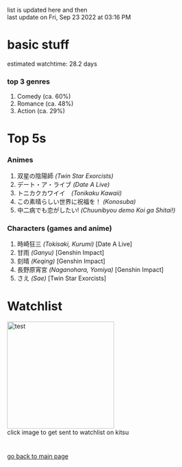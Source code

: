 list is updated here and then <br>
last update on Fri, Sep 23 2022 at 03:16 PM  <br>

<h1> basic stuff </h1>
estimated watchtime: 28.2 days
<h3> top 3 genres </h3>
  <ol>
    <li>Comedy (ca. 60%)</li>
    <li>Romance (ca. 48%)</li>
    <li>Action (ca. 29%)</li>
  </ol>
<h1>Top 5s</h1>
<h3>Animes</h3>
<ol>
  <li>双星の陰陽師 <i>(Twin Star Exorcists)</i></li>
  <li>デート・ア・ライブ <i>(Date A Live)</i></li>
  <li>トニカクカワイイ　<i>(Tonikaku Kawaii)</i></li>
  <li>この素晴らしい世界に祝福を！ <i>(Konosuba)</i></li>
  <li>中二病でも恋がしたい! <i>(Chuunibyou demo Koi ga Shitai!)</i></li>
</ol>
<h3>Characters (games and anime) </h3>
<ol>
  <li>時崎狂三 <i>(Tokisaki, Kurumi)</i> [Date A Live]</li>
  <li>甘雨 <i>(Ganyu)</i> [Genshin Impact]</li>
  <li>刻晴 <i>(Keqing)</i> [Genshin Impact]</li>
  <li>長野原宵宮 <i>(Naganohara, Yomiya)</i> [Genshin Impact]</li>
  <li>さえ <i>(Sae)</i> [Twin Star Exorcists]</li>
</ol>
<h1> Watchlist </h1>
  <div class="container">
    <a href="https://kitsu.io/users/mottsui/library">
      <img src="https://c.tenor.com/geGFxXPcbfkAAAAS/chuunibyou-smug.gif" width="250" height="250" alt="test" class="image">
      <div class="overlay">
    </a>
  </div>
 click image to get sent to watchlist on kitsu
  <h1></h1>
  <a href="https://github.com/mottsui-senpai">go back to main page</a>

